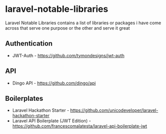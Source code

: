 # laravel-notable-libraries
Laravel Notable Libraries contains a list of libraries or packages i have come across that serve one purpose or the other and serve it great

## Authentication
* JWT-Auth - https://github.com/tymondesigns/jwt-auth

## API
* Dingo API - https://github.com/dingo/api

## Boilerplates
* Laravel Hackathon Starter - https://github.com/unicodeveloper/laravel-hackathon-starter
* Laravel API Boilerplate (JWT Edition) - https://github.com/francescomalatesta/laravel-api-boilerplate-jwt

## 

